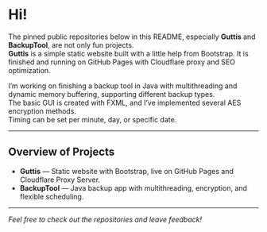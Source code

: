 # Hi!

The pinned public repositories below in this README, especially **Guttis** and **BackupTool**, are not only fun projects.  
**Guttis** is a simple static website built with a little help from Bootstrap. It is finished and running on GitHub Pages with Cloudflare proxy and SEO optimization.

I’m working on finishing a backup tool in Java with multithreading and dynamic memory buffering, supporting different backup types.  
The basic GUI is created with FXML, and I’ve implemented several AES encryption methods.  
Timing can be set per minute, day, or specific date.

---

## Overview of Projects

- **Guttis** — Static website with Bootstrap, live on GitHub Pages and Cloudflare Proxy Server.
- **BackupTool** — Java backup app with multithreading, encryption, and flexible scheduling.

---

*Feel free to check out the repositories and leave feedback!*
